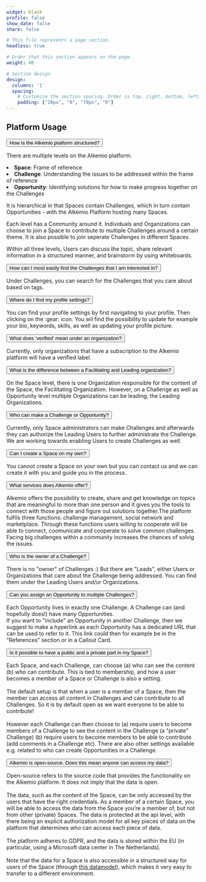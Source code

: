 ```yaml
---
widget: blank
profile: false
show_date: false
share: false

# This file represents a page section.
headless: true

# Order that this section appears on the page.
weight: 40

# Section design
design:
  columns: '1'
  spacing:
    # Customize the section spacing. Order is top, right, bottom, left.
    padding: ["20px", "0", "70px", "0"]
---
```

<h2 class="pb-2 font-weight-bold"> Platform Usage </h2>


<!-- Title of collapisble -->
<button type="button" class="collapsible" data-toggle="collapse" data-target="#platform-structured">How is the Alkemio platform structured?
</button>
<!-- Content of collapisible -->
<div id="platform-structured" class="collapse">
  <div class="content">
    <p>There are multiple levels on the Alkemio platform:
    <li><b>Space</b>: Frame of reference</li>
    <li><b>Challenge</b>: Understanding the issues to be addressed within the frame of reference</li>
    <li><b>Opportunity</b>: Identifying solutions for how to make progress together on the Challenges</li> 
    </p>
    <p>It is hierarchical in that Spaces contain Challenges, which in turn contain Opportunities - with the Alkemio Platform hosting many Spaces.</p>
    <p>Each level has a Community around it. Individuals and Organizations can choose to join a Space to contribute to multiple Challenges around a certain theme. It is also possible to join seperate Challenges in different Spaces.</p>
    <p>Within all three levels, Users can discuss the topic, share relevant information in a structured manner, and brainstorm by using whiteboards.</p>
  </div>
</div>

<!-- Title of collapisble -->
<button type="button" class="collapsible" data-toggle="collapse" data-target="#platform-challenges" id="platformchallenges">How can I most easily find the Challenges that I am interested in?
</button>
<!-- Content of collapisible -->
<div id="platform-challenges" class="collapse">
  <div class="content">
    <p>Under Challenges, you can search for the Challenges that you care about based on tags.
  </p>
  </div>
</div>

<!-- Title of collapisble -->
<button type="button" class="collapsible" data-toggle="collapse" data-target="#platform-profile-settings">Where do I find my profile settings?
</button>
<!-- Content of collapisible -->
<div id="platform-profile-settings" class="collapse">
  <div class="content">
    <p>You can find your profile settings by first navigating to your profile. Then clicking on the :gear: icon. You wil find the possibility to update for example your bio, keywords, skills, as well as updating your profile picture.
  </p>
  </div>
</div>

<!-- Title of collapisble -->
<button type="button" id="org-verified" class="collapsible" data-toggle="collapse" data-target="#platform-organization-verified">What does ‘verified’ mean under an organization?
</button>
<!-- Content of collapisible -->
<div id="platform-organization-verified" class="collapse">
  <div class="content">
    <p>Currently, only organizations that have a subscription to the Alkemio platform will have a verified label.
  </p>
  </div>
</div>

<!-- Title of collapisble -->
<button type="button" id="platform-facilitate" class="collapsible" data-toggle="collapse" data-target="#platform-facilitating">What is the difference between a Facilitating and Leading organization?
</button>
<!-- Content of collapisible -->
<div id="platform-facilitating" class="collapse">
  <div class="content">
    <p>On the Space level, there is one Organization responsible for the content of the Space, the Facilitating Organization. However, on a Challenge as well as Opportunity level multiple Organizations can be leading, the Leading Organizations.
  </p>
  </div>
</div>

<!-- Title of collapisble -->
<button type="button" id="make-challenge" class="collapsible" data-toggle="collapse" data-target="#platform-make-challenge">Who can make a Challenge or Opportunity?
</button>
<!-- Content of collapisible -->
<div id="platform-make-challenge" class="collapse">
  <div class="content">
    <p>Currently, only Space administrators can make Challenges and afterwards they can authorize the Leading Users to further administrate the Challenge. We are working towards enabling Users to create Challenges as well.
  </p>
  </div>
</div>

<!-- Title of collapisble -->
<button type="button" class="collapsible" data-toggle="collapse" data-target="#platformownspace" id="platformownspace">Can I create a Space on my own?
</button>
<!-- Content of collapisible -->
<div id="platformownspace" class="collapse">
  <div class="content">
    <p>You cannot create a Space on your own but you can contact us and we can create it with you and guide you in the process.
  </p>
  </div>
</div>

<!-- Title of collapisble -->
<button type="button" class="collapsible" data-toggle="collapse" data-target="#platform-services">What services does Alkemio offer?
</button>
<!-- Content of collapisible -->
<div id="platform-services" class="collapse">
  <div class="content">
    <p>Alkemio offers the possibility to create, share and get knowledge on topics that are meaningful to more than one person and it gives you the tools to connect with those people and figure out solutions together.The platform fulfils three functions: challenge management, social network and marketplace. Through these functions users willing to cooperate will be able to connect, coomunicate and cooperate to solve common challenges. Facing big challenges within a community increases the chances of solvig the issues.
  </p>
  </div>
</div>

<!-- Title of collapisble -->
<button type="button" class="collapsible" data-toggle="collapse" data-target="#challenge-owner" id="challengeowner">Who is the owner of a Challenge?
</button>
<!-- Content of collapisible -->
<div id="challenge-owner" class="collapse">
  <div class="content">
    <p>There is no "owner" of Challenges :) But there are "Leads", either Users or Organizations that care about the Challenge being addressed. You can find them under the Leading Users and/or Organizations.
  </p>
  </div>
</div>

<!-- Title of collapisble -->
<button type="button" class="collapsible" data-toggle="collapse" data-target="#challenge-opportunity" id="challengeopportunity">Can you assign an Opportunity to multiple Challenges?
</button>
<!-- Content of collapisible -->
<div id="challenge-opportunity" class="collapse">
  <div class="content">
    <p>Each Opportunity lives in exactly one Challenge. A Challenge can (and hopefully does!) have many Opportunities. <br/> If you want to "include" an Opportunity in another Challenge, then we suggest to make a hyperlink as each Opportunity has a dedicated URL that can be used to refer to it. This link could then for example be in the “References” section or in a Callout Card.  
  </p>
  </div>
</div>

<!-- Title of collapisble -->
<button type="button" class="collapsible" data-toggle="collapse" data-target="#challenge-visibility" id="challengevisibility">Is it possible to have a public and a private part in my Space?
</button>
<!-- Content of collapisible -->
<div id="challenge-visibility" class="collapse">
  <div class="content">
    <p>Each Space, and each Challenge, can choose (a) who can see the content (b) who can contribute. This is tied to membership, and how a user becomes a member of a Space or Challenge is also a setting. <br/> <br/> The default setup is that when a user is a member of a Space, then the member can access all content in Challenges and can contribute to all Challenges. So it is by default open as we want everyone to be able to contribute! <br/> <br/> However each Challenge can then choose to (a) require users to become members of a Challenge to see the content in the Challenge (a "private" Challenge) (b) require users to become members to be able to contribute (add comments in a Challenge etc). There are also other settings available e.g. related to who can create Opportunities in a Challenge. 
  </p>
  </div>
</div>

<!-- Title of collapisble -->
<button type="button" class="collapsible" data-toggle="collapse" data-target="#open-source-data" id="opensourcedata">Alkemio is open-source. Does this mean anyone can access my data?
</button>
<!-- Content of collapisible -->
<div id="open-source-data" class="collapse">
  <div class="content">
    <p>Open-source refers to the source code that provides the functionality on the Alkemio platform. It does not imply that the data is open. <br/> <br/> The data, such as the content of the Space, can be only accessed by the users that have the right credentials. As a member of a certain Space, you will be able to access the data from the Space you’re a member of, but not from other (private) Spaces. The data is protected at the api level, with there being an explicit authorization model for all key pieces of data on the platform that determines who can access each piece of data. <br/> <br/> The platform adheres to GDPR, and the data is stored within the EU (in particular, using a Microsoft data center in The Netherlands). <br/> <br/> Note that the data for a Space is also accessible in a structured way for users of the Space (through <a href="https://github.com/alkem-io/alkemio/blob/develop/docs/images/design-logical-data-model.png" target="_blank">this datamodel</a>), which makes it very easy to transfer to a different environment. 
  </p>
  </div>
</div>
